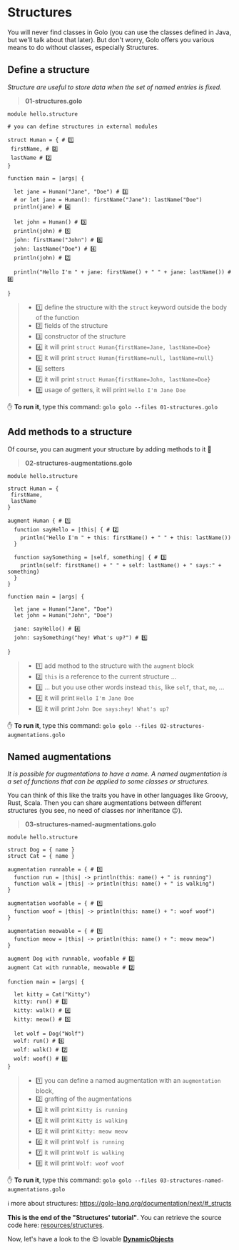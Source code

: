 # Structures

You will never find classes in Golo (you can use the classes defined in Java, but we'll talk about that later).
But don't worry, Golo offers you various means to do without classes, especially Structures.

## Define a structure

_Structure are useful to store data when the set of named entries is fixed._

> **01-structures.golo**
```golo
module hello.structure

# you can define structures in external modules

struct Human = { # 1️⃣
 firstName, # 2️⃣
 lastName # 2️⃣
}

function main = |args| {

  let jane = Human("Jane", "Doe") # 3️⃣
  # or let jane = Human(): firstName("Jane"): lastName("Doe")
  println(jane) # 4️⃣

  let john = Human() # 3️⃣
  println(john) # 5️⃣
  john: firstName("John") # 6️⃣
  john: lastName("Doe") # 6️⃣
  println(john) # 7️⃣

  println("Hello I'm " + jane: firstName() + " " + jane: lastName()) # 8️⃣

}
```

> - 1️⃣ define the structure with the `struct` keyword outside the body of the function
> - 2️⃣ fields of the structure
> - 3️⃣ constructor  of the structure
> - 4️⃣ it will print `struct Human{firstName=Jane, lastName=Doe}`
> - 5️⃣ it will print `struct Human{firstName=null, lastName=null}`
> - 6️⃣ setters
> - 7️⃣ it will print `struct Human{firstName=John, lastName=Doe}`
> - 8️⃣ usage of getters, it will print `Hello I'm Jane Doe`

✋ **To run it**, type this command: `golo golo --files 01-structures.golo`

## Add methods to a structure

Of course, you can augment your structure by adding methods to it 🎉

> **02-structures-augmentations.golo**
```golo
module hello.structure

struct Human = {
 firstName,
 lastName
}

augment Human { # 1️⃣
  function sayHello = |this| { # 2️⃣
    println("Hello I'm " + this: firstName() + " " + this: lastName())
  }

  function saySomething = |self, something| { # 3️⃣
    println(self: firstName() + " " + self: lastName() + " says:" + something)
  }
}

function main = |args| {

  let jane = Human("Jane", "Doe")
  let john = Human("John", "Doe")

  jane: sayHello() # 4️⃣
  john: saySomething("hey! What's up?") # 5️⃣

}
```

> - 1️⃣ add method to the structure with the `augment` block
> - 2️⃣ `this` is a reference to the current structure ...
> - 3️⃣ ... but you use other words instead `this`, like `self`, `that`, `me`, ...
> - 4️⃣ it will print `Hello I'm Jane Doe`
> - 5️⃣ it will print `John Doe says:hey! What's up?`

✋ **To run it**, type this command: `golo golo --files 02-structures-augmentations.golo`

## Named augmentations

_It is possible for augmentations to have a name. A named augmentation is a set of functions that can be applied to some classes or structures._

You can think of this like the traits you have in other languages like Groovy, Rust, Scala. Then you can share augmentations between different structures (you see, no need of classes nor inheritance 😉).

> **03-structures-named-augmentations.golo**
```golo
module hello.structure

struct Dog = { name }
struct Cat = { name }

augmentation runnable = { # 1️⃣
  function run = |this| -> println(this: name() + " is running")
  function walk = |this| -> println(this: name() + " is walking")
}

augmentation woofable = { # 1️⃣
  function woof = |this| -> println(this: name() + ": woof woof")
}

augmentation meowable = { # 1️⃣
  function meow = |this| -> println(this: name() + ": meow meow")
}

augment Dog with runnable, woofable # 2️⃣
augment Cat with runnable, meowable # 2️⃣

function main = |args| {

  let kitty = Cat("Kitty")
  kitty: run() # 3️⃣
  kitty: walk() # 4️⃣
  kitty: meow() # 5️⃣

  let wolf = Dog("Wolf")
  wolf: run() # 6️⃣
  wolf: walk() # 7️⃣
  wolf: woof() # 8️⃣
}
```

> - 1️⃣ you can define a named augmentation with an `augmentation` block,
> - 2️⃣ grafting of the augmentations
> - 3️⃣ it will print `Kitty is running`
> - 4️⃣ it will print `Kitty is walking`
> - 5️⃣ it will print `Kitty: meow meow`
> - 6️⃣ it will print `Wolf is running`
> - 7️⃣ it will print `Wolf is walking`
> - 8️⃣ it will print `Wolf: woof woof`

✋ **To run it**, type this command: `golo golo --files 03-structures-named-augmentations.golo`


ℹ️ more about structures: https://golo-lang.org/documentation/next/#_structs

**This is the end of the "Structures' tutorial"**. You can retrieve the source code here: [resources/structures](resources/structures).

Now, let's have a look to the 😍 lovable **[DynamicObjects](dynamicobjects.md)**
